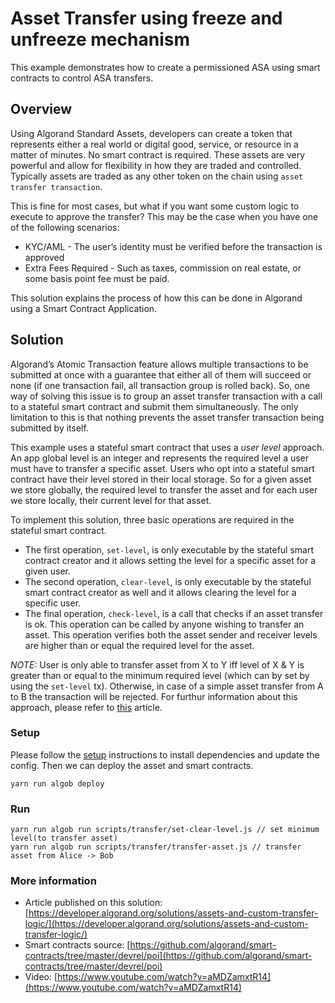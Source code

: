# Asset Transfer using freeze and unfreeze mechanism

This example demonstrates how to create a permissioned ASA using smart contracts to control ASA transfers.

## Overview

Using Algorand Standard Assets, developers can create a token that represents either a real world or digital good, service, or resource in a matter of minutes. No smart contract is required. These assets are very powerful and allow for flexibility in how they are traded and controlled. Typically assets are traded as any other token on the chain using `asset transfer transaction`.

This is fine for most cases, but what if you want some custom logic to execute to approve the transfer? This may be the case when you have one of the following scenarios:

- KYC/AML - The user’s identity must be verified before the transaction is approved
- Extra Fees Required - Such as taxes, commission on real estate, or some basis point fee must be paid.

This solution explains the process of how this can be done in Algorand using a Smart Contract Application.

## Solution

Algorand’s Atomic Transaction feature allows multiple transactions to be submitted at once with a guarantee that either all of them will succeed or none (if one transaction fail, all transaction group is rolled back). So, one way of solving this issue is to group an asset transfer transaction with a call to a stateful smart contract and submit them simultaneously. The only limitation to this is that nothing prevents the asset transfer transaction being submitted by itself.

This example uses a stateful smart contract that uses a _user level_ approach. An app global level is an integer and represents the required level a user must have to transfer a specific asset. Users who opt into a stateful smart contract have their level stored in their local storage. So for a given asset we store globally, the required level to transfer the asset and for each user we store locally, their current level for that asset.

To implement this solution, three basic operations are required in the stateful smart contract.

- The first operation, `set-level`, is only executable by the stateful smart contract creator and it allows setting the level for a specific asset for a given user.
- The second operation, `clear-level`, is only executable by the stateful smart contract creator as well and it allows clearing the level for a specific user.
- The final operation, `check-level`, is a call that checks if an asset transfer is ok. This operation can be called by anyone wishing to transfer an asset. This operation verifies both the asset sender and receiver levels are higher than or equal the required level for the asset.

_NOTE:_ User is only able to transfer asset from X to Y iff level of X & Y is greater than or equal to the minimum required level (which can by set by using the `set-level` tx). Otherwise, in case of a simple asset transfer from A to B the transaction will be rejected. For furthur information about this approach, please refer to [this](https://developer.algorand.org/solutions/assets-and-custom-transfer-logic/) article.

### Setup

Please follow the [setup](../README.md) instructions to install dependencies and update the config. Then we can deploy the asset and smart contracts.

```
yarn run algob deploy
```

### Run

```
yarn run algob run scripts/transfer/set-clear-level.js // set minimum level(to transfer asset)
yarn run algob run scripts/transfer/transfer-asset.js // transfer asset from Alice -> Bob
```

### More information

- Article published on this solution: [https://developer.algorand.org/solutions/assets-and-custom-transfer-logic/](https://developer.algorand.org/solutions/assets-and-custom-transfer-logic/)
- Smart contracts source: [https://github.com/algorand/smart-contracts/tree/master/devrel/poi](https://github.com/algorand/smart-contracts/tree/master/devrel/poi)
- Video: [https://www.youtube.com/watch?v=aMDZamxtR14](https://www.youtube.com/watch?v=aMDZamxtR14)
